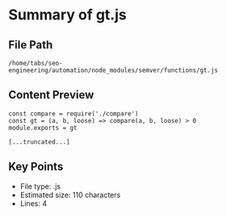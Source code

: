 # Summary of gt.js
  
## File Path
`/home/tabs/seo-engineering/automation/node_modules/semver/functions/gt.js`

## Content Preview
```
const compare = require('./compare')
const gt = (a, b, loose) => compare(a, b, loose) > 0
module.exports = gt

[...truncated...]
```

## Key Points
- File type: .js
- Estimated size: 110 characters
- Lines: 4
